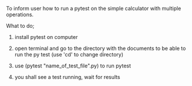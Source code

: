 To inform user how to run a pytest on the simple calculator with multiple operations.

What to do;

1. install pytest on computer 

2. open terminal and go to the directory with the documents to be able to run the py test (use 'cd' to change directory)

3. use (pytest "name_of_test_file".py) to run pytest

4. you shall see a test running, wait for results    
